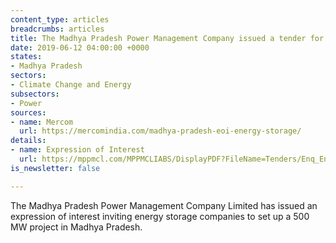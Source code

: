 ```yaml
---
content_type: articles
breadcrumbs: articles
title: The Madhya Pradesh Power Management Company issued a tender for a 500 MW project
date: 2019-06-12 04:00:00 +0000
states:
- Madhya Pradesh
sectors:
- Climate Change and Energy
subsectors:
- Power
sources:
- name: Mercom
  url: https://mercomindia.com/madhya-pradesh-eoi-energy-storage/
details:
- name: Expression of Interest
  url: https://mppmcl.com/MPPMCLIABS/DisplayPDF?FileName=Tenders/Enq_EnergyStorage_771_03062019.pdf
is_newsletter: false

---
```

The Madhya Pradesh Power Management Company Limited has issued an expression of interest inviting energy storage companies to set up a 500 MW project in Madhya Pradesh.
